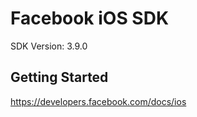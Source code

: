 Facebook iOS SDK
==================================
SDK Version: 3.9.0

Getting Started
----------------------------------
https://developers.facebook.com/docs/ios